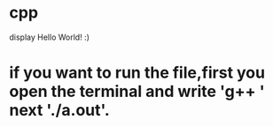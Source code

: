 # cpp
display Hello World! :)
# if you want to run the file,first you open the terminal and write 'g++ <file>' next './a.out'.
